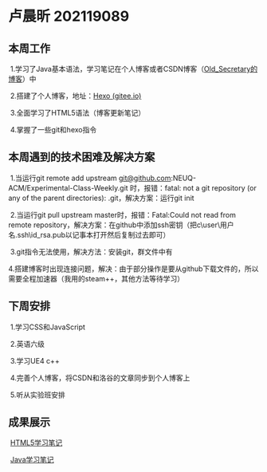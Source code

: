 # 卢晨昕 202119089

## 本周工作

​	1.学习了Java基本语法，学习笔记在个人博客或者CSDN博客（[Old_Secretary的博客](https://blog.csdn.net/Old_Secretary?spm=1000.2115.3001.5343)）中

​	2.搭建了个人博客，地址：[Hexo (gitee.io)](http://laobuzhang.gitee.io/)

​	3.全面学习了HTML5语法（博客更新笔记）

​	4.掌握了一些git和hexo指令

## 本周遇到的技术困难及解决方案

​	1.当运行git remote add upstream git@github.com:NEUQ-ACM/Experimental-Class-Weekly.git 时，报错：fatal: not a git repository (or any of the parent directories): .git，解决方案：运行git init

​	2.当运行git pull upstream master时，报错：Fatal:Could not read from remote repository，解决方案：在github中添加ssh密钥（把c\user\用户名\.ssh\id_rsa.pub以记事本打开然后复制过去即可）

​	3.git指令无法使用，解决方法：安装git，群文件中有

​	4.搭建博客时出现连接问题，解决：由于部分操作是要从github下载文件的，所以需要全程加速器（我用的steam++，其他方法等待学习）

## 下周安排

​	1.学习CSS和JavaScript

​	2.英语六级

​	3.学习UE4 c++

​	4.完善个人博客，将CSDN和洛谷的文章同步到个人博客上

​	5.听从实验班安排

## 成果展示

​	[HTML5学习笔记](https://blog.csdn.net/Old_Secretary/article/details/123164049)

​	[Java学习笔记](https://blog.csdn.net/Old_Secretary/article/details/122272387)